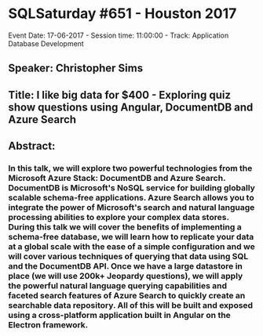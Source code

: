 # SQLSaturday #651 - Houston 2017
Event Date: 17-06-2017 - Session time: 11:00:00 - Track: Application  Database Development
## Speaker: Christopher Sims
## Title: I like big data for $400  - Exploring quiz show questions using Angular, DocumentDB and Azure Search
## Abstract:
### In this talk, we will explore two powerful technologies from the Microsoft Azure Stack: DocumentDB and Azure Search. DocumentDB is Microsoft's NoSQL service for building globally scalable schema-free applications. Azure Search allows you to integrate the power of Microsoft's search and natural language processing abilities to explore your complex data stores. During this talk we will cover the benefits of implementing a schema-free database, we will learn how to replicate your data at a global scale with the ease of a simple configuration and we will cover various techniques of querying that data using SQL and the DocumentDB API. Once we have a large datastore in place (we will use 200k+ Jeopardy questions), we will apply the powerful natural language querying capabilities and faceted search features of Azure Search to quickly create an searchable data repository. All of this will be built and exposed using a cross-platform application built in Angular on the Electron framework.

